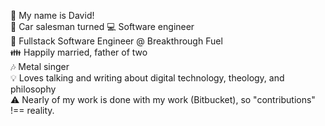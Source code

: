 👋 My name is David!\
🚙 Car salesman turned 💻 Software engineer\
💼 Fullstack Software Engineer @ Breakthrough Fuel\
👪 Happily married, father of two\
🎶 Metal singer\
💡 Loves talking and writing about digital technology, theology, and philosophy\
⚠️ Nearly of my work is done with my work (Bitbucket), so "contributions" !== reality.

